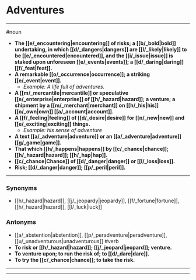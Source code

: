 # Adventures
---
#noun
- **The [[e/_encountering|encountering]] of risks; a [[b/_bold|bold]] undertaking, in which [[d/_dangers|dangers]] are [[l/_likely|likely]] to be [[e/_encountered|encountered]], and the [[i/_issue|issue]] is staked upon unforeseen [[e/_events|events]]; a [[d/_daring|daring]] [[f/_feat|feat]].**
- **A remarkable [[o/_occurrence|occurrence]]; a striking [[e/_event|event]].**
	- _Example: A life full of adventures._
- **A [[m/_mercantile|mercantile]] or speculative [[e/_enterprise|enterprise]] of [[h/_hazard|hazard]]; a venture; a shipment by a [[m/_merchant|merchant]] on [[h/_his|his]] [[o/_own|own]] [[a/_account|account]].**
- **A [[f/_feeling|feeling]] of [[d/_desire|desire]] for [[n/_new|new]] and [[e/_exciting|exciting]] things.**
	- _Example: his sense of adventure_
- **A text [[a/_adventure|adventure]] or an [[a/_adventure|adventure]] [[g/_game|game]].**
- **That which [[h/_happens|happens]] by [[c/_chance|chance]]; [[h/_hazard|hazard]]; [[h/_hap|hap]].**
- **[[c/_chance|Chance]] of [[d/_danger|danger]] or [[l/_loss|loss]].**
- **Risk; [[d/_danger|danger]]; [[p/_peril|peril]].**
---
### Synonyms
- [[h/_hazard|hazard]], [[j/_jeopardy|jeopardy]], [[f/_fortune|fortune]], [[h/_hazard|hazard]], [[l/_luck|luck]]
### Antonyms
- [[a/_abstention|abstention]], [[p/_peradventure|peradventure]], [[u/_unadventurous|unadventurous]]
#verb
- **To risk or [[h/_hazard|hazard]]; [[j/_jeopard|jeopard]]; venture.**
- **To venture upon; to run the risk of; to [[d/_dare|dare]].**
- **To try the [[c/_chance|chance]]; to take the risk.**
---
---
